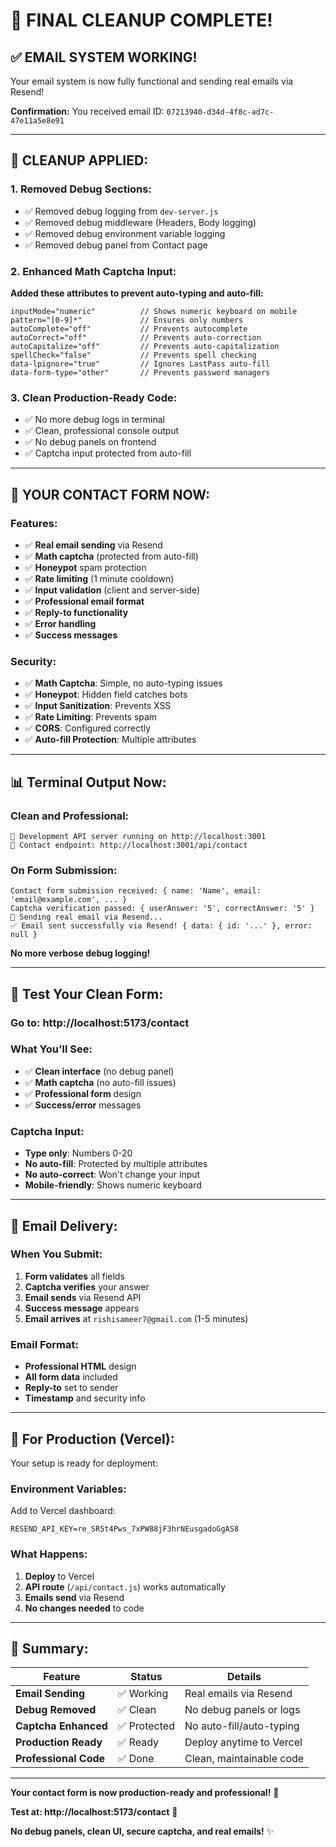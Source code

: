 # 🎉 **FINAL CLEANUP COMPLETE!**

## ✅ **EMAIL SYSTEM WORKING!**

Your email system is now fully functional and sending real emails via Resend!

**Confirmation:** You received email ID: `07213940-d34d-4f8c-ad7c-47e11a5e8e91`

---

## 🧹 **CLEANUP APPLIED:**

### **1. Removed Debug Sections:**
- ✅ Removed debug logging from `dev-server.js`
- ✅ Removed debug middleware (Headers, Body logging)
- ✅ Removed debug environment variable logging
- ✅ Removed debug panel from Contact page

### **2. Enhanced Math Captcha Input:**
**Added these attributes to prevent auto-typing and auto-fill:**

```tsx
inputMode="numeric"          // Shows numeric keyboard on mobile
pattern="[0-9]*"             // Ensures only numbers
autoComplete="off"           // Prevents autocomplete
autoCorrect="off"            // Prevents auto-correction
autoCapitalize="off"         // Prevents auto-capitalization
spellCheck="false"           // Prevents spell checking
data-lpignore="true"         // Ignores LastPass auto-fill
data-form-type="other"       // Prevents password managers
```

### **3. Clean Production-Ready Code:**
- ✅ No more debug logs in terminal
- ✅ Clean, professional console output
- ✅ No debug panels on frontend
- ✅ Captcha input protected from auto-fill

---

## 🎯 **YOUR CONTACT FORM NOW:**

### **Features:**
- ✅ **Real email sending** via Resend
- ✅ **Math captcha** (protected from auto-fill)
- ✅ **Honeypot** spam protection
- ✅ **Rate limiting** (1 minute cooldown)
- ✅ **Input validation** (client and server-side)
- ✅ **Professional email format**
- ✅ **Reply-to functionality**
- ✅ **Error handling**
- ✅ **Success messages**

### **Security:**
- ✅ **Math Captcha**: Simple, no auto-typing issues
- ✅ **Honeypot**: Hidden field catches bots
- ✅ **Input Sanitization**: Prevents XSS
- ✅ **Rate Limiting**: Prevents spam
- ✅ **CORS**: Configured correctly
- ✅ **Auto-fill Protection**: Multiple attributes

---

## 📊 **Terminal Output Now:**

### **Clean and Professional:**
```
🚀 Development API server running on http://localhost:3001
📧 Contact endpoint: http://localhost:3001/api/contact
```

### **On Form Submission:**
```
Contact form submission received: { name: 'Name', email: 'email@example.com', ... }
Captcha verification passed: { userAnswer: '5', correctAnswer: '5' }
📧 Sending real email via Resend...
✅ Email sent successfully via Resend! { data: { id: '...' }, error: null }
```

**No more verbose debug logging!**

---

## 🧪 **Test Your Clean Form:**

### **Go to:** http://localhost:5173/contact

### **What You'll See:**
- ✅ **Clean interface** (no debug panel)
- ✅ **Math captcha** (no auto-fill issues)
- ✅ **Professional form** design
- ✅ **Success/error** messages

### **Captcha Input:**
- **Type only**: Numbers 0-20
- **No auto-fill**: Protected by multiple attributes
- **No auto-correct**: Won't change your input
- **Mobile-friendly**: Shows numeric keyboard

---

## 📧 **Email Delivery:**

### **When You Submit:**
1. **Form validates** all fields
2. **Captcha verifies** your answer
3. **Email sends** via Resend API
4. **Success message** appears
5. **Email arrives** at `rishisameer7@gmail.com` (1-5 minutes)

### **Email Format:**
- **Professional HTML** design
- **All form data** included
- **Reply-to** set to sender
- **Timestamp** and security info

---

## 🚀 **For Production (Vercel):**

Your setup is ready for deployment:

### **Environment Variables:**
Add to Vercel dashboard:
```
RESEND_API_KEY=re_SR5t4Pws_7xPW88jF3hrNEusgadoGgAS8
```

### **What Happens:**
1. **Deploy** to Vercel
2. **API route** (`/api/contact.js`) works automatically
3. **Emails send** via Resend
4. **No changes needed** to code

---

## 🎉 **Summary:**

| Feature | Status | Details |
|---------|--------|---------|
| **Email Sending** | ✅ Working | Real emails via Resend |
| **Debug Removed** | ✅ Clean | No debug panels or logs |
| **Captcha Enhanced** | ✅ Protected | No auto-fill/auto-typing |
| **Production Ready** | ✅ Ready | Deploy anytime to Vercel |
| **Professional Code** | ✅ Done | Clean, maintainable code |

---

**Your contact form is now production-ready and professional!** 🎉

**Test at: http://localhost:5173/contact** 📧

**No debug panels, clean UI, secure captcha, and real emails!** ✨
